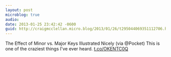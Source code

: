 ```yaml
---
layout: post
microblog: true
audio: 
date: 2013-01-25 23:42:42 -0600
guid: http://craigmcclellan.micro.blog/2013/01/26/t295044069351112706.html
---
```

The Effect of Minor vs. Major Keys Illustrated Nicely (via @Pocket) This is one of the craziest things I've ever heard. [t.co/OKENTC0Q](http://t.co/OKENTC0Q)
